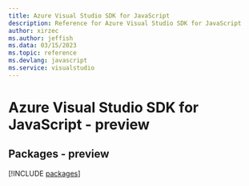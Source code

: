 ```yaml
---
title: Azure Visual Studio SDK for JavaScript
description: Reference for Azure Visual Studio SDK for JavaScript
author: xirzec
ms.author: jeffish
ms.data: 03/15/2023
ms.topic: reference
ms.devlang: javascript
ms.service: visualstudio
---
```

# Azure Visual Studio SDK for JavaScript - preview
## Packages - preview
[!INCLUDE [packages](visual-studio-index.md)]
